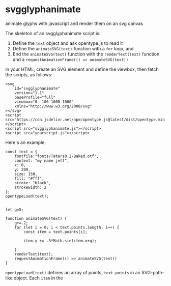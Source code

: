 # svgglyphanimate
animate glyphs with javascript and render them on an svg canvas


The skeleton of an svgglyphanimate script is:
1. Define the `text` object and ask opentype.js to read it
2. Define the `animateSVG(text)` function with a `for` loop, and
3. End the `animateSVG(text)` function with the `renderText(text)` function and a `requestAnimationFrame(() => animateSVG(text))`

In your HTML, create an SVG element and define the viewbox, then fetch the scripts, as follows:
```
<svg
    id="svgglyphanimate"
    version="1.1"
    baseProfile="full"
    viewbox="0 -100 1000 1000"
    xmlns="http://www.w3.org/2000/svg"
></svg>
<script src="https://cdn.jsdelivr.net/npm/opentype.js@latest/dist/opentype.min.js"></script>
<script src="svgglyphanimate.js"></script>
<script src="yourscript.js"></script>
```


Here's an example:

```
const text = {
    fontfile:"fonts/Taters0.2-Baked.otf",
    content: "my name jeff",
    x: 0,
    y: 200,
    size: 150,
    fill: "#fff",
    stroke: "black",
    strokewidth: 2
};
opentypeLoad(text);


let g=5;

function animateSVG(text) {
    g+=.2;
    for (let i = 0; i < text.points.length; i++) {
        const item = text.points[i];

        item.y += .3*Math.sin(item.x+g);

    }
    renderText(text);
    requestAnimationFrame(() => animateSVG(text))
}
```

`opentypeLoad(text)` defines an array of points, `text.points` in an SVG-path-like object. Each `item` in the
